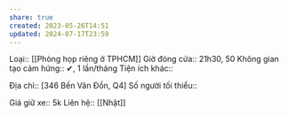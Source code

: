 ```yaml
---
share: true
created: 2023-05-26T14:51
updated: 2024-07-17T23:59
---
```

Loại:: [[Phòng họp riêng ở TPHCM]]
Giờ đóng cửa:: 21h30, 50
Không gian tạo cảm hứng:: ✔, 1 lần/tháng
Tiện ích khác:: 

Địa chỉ:: [346 Bến Vân Đồn, Q4]
Số người tối thiểu:: 
 
Giá giữ xe:: 5k
Liên hệ:: [[Nhật]]
